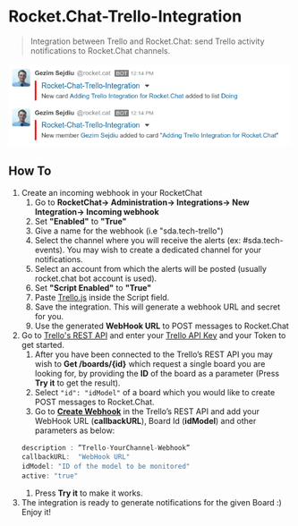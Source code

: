 # Rocket.Chat-Trello-Integration
>Integration between Trello and Rocket.Chat: send Trello activity notifications to Rocket.Chat channels.

![image](Rocket.Chat-Trello-Integration.png)

## How To
1. Create an incoming webhook in your RocketChat
   1. Go to **RocketChat-> Administration-> Integrations-> New Integration-> Incoming webhook**
   1. Set **"Enabled"** to **"True"**
   1. Give a name for the webhook (i.e "sda.tech-trello")
   1. Select the channel where you will receive the alerts (ex: #sda.tech-events). You may wish to create a dedicated channel for your notifications.
   1. Select an account from which the alerts will be posted (usually rocket.chat bot account is used).
   1. Set **"Script Enabled"** to **"True"**
   1. Paste [Trello.js](https://github.com/GezimSejdiu/Rocket.Chat-Trello-Integration/blob/master/Trello.js) inside the Script field.
   1. Save the integration. This will generate a webhook URL and secret for you.
   1. Use the generated **WebHook URL** to POST messages to Rocket.Chat
1. Go to [Trello's REST API](https://developers.trello.com/v1.0/reference) and enter your [Trello API Key](https://trello.com/app-key) and your Token to get started.
   1. After you have been connected to the Trello’s REST API you may wish to **Get /boards/{id}** which request a single board you are looking for, by providing the **ID** of the board as a parameter (Press **Try it** to get the result).
   1. Select `"id": "idModel"` of a board which you would like to create POST messages to Rocket.Chat.
   1. Go to **[Create Webhook](https://developers.trello.com/v1.0/reference#webhooks-2)** in the Trello’s REST API and add your WebHook URL (**callbackURL**), Board Id (**idModel**) and other parameters as below:
   ```javascript
   description : ”Trello-YourChannel-Webhook”
   callbackURL:  "WebHook URL"
   idModel: "ID of the model to be monitored"
   active: "true"
   ```
   1. Press **Try it** to make it works.
1. The integration is ready to generate notifications for the given Board :) Enjoy it!
